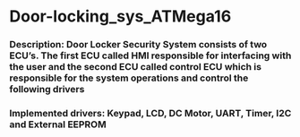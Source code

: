# Door-locking_sys_ATMega16
### Description: Door Locker Security System consists of two ECU’s. The first ECU called HMI responsible for interfacing with the user and the second ECU called control ECU which is responsible for the system operations and control the following drivers
### Implemented drivers: Keypad, LCD, DC Motor, UART, Timer, I2C and External EEPROM

